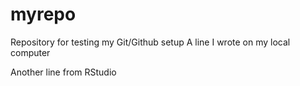 # myrepo
Repository for testing my Git/Github setup
A line I wrote on my local computer

Another line from RStudio
